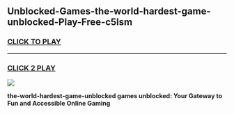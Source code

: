 
## Unblocked-Games-the-world-hardest-game-unblocked-Play-Free-c5lsm
<h3>
<a href="https://premium76.site?title=the-world-hardest-game-unblocked&ref=23A">CLICK TO PLAY</a></h3>
<hr>

<h3>
<a href="https://premium76.site?title=the-world-hardest-game-unblocked&ref=23A">CLICK 2 PLAY</a>
  
</h3>

<a href="https://premium76.site?title=the-world-hardest-game-unblocked&ref=23A"><img src="https://clearcache.store/games.png"></a>


**the-world-hardest-game-unblocked games unblocked: Your Gateway to Fun and Accessible Online Gaming**
